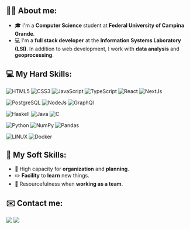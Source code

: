## 👨‍💻 About me:
- 🎓 I'm a **Computer Science** student at **Federal University of Campina Grande**.
- 💻 I'm a **full stack developer** at the **Information Systems Laboratory (LSI)**. In addition to web development, I work with **data analysis** and **geoprocessing**.

## 💻 My Hard Skills:
![HTML5](https://img.shields.io/badge/html5-%23E34F26.svg?style=flat-the-badge&logo=html5&logoColor=white)
![CSS3](https://img.shields.io/badge/css3-%231572B6.svg?style=flat-the-badge&logo=css3&logoColor=white)
![JavaScript](https://img.shields.io/badge/javascript-%23323330.svg?style=flat-the-badge&logo=javascript&logoColor=%23F7DF1E)
![TypeScript](https://img.shields.io/badge/TypeScript-007ACC?style=flat-the-badge&logo=typescript&logoColor=white)
![React](https://img.shields.io/badge/React-20232A?style=flat-the-badge&logo=react&logoColor=61DAFB)
![NextJs](https://img.shields.io/badge/nextjs-%23000000.svg?style=flat-the-badge&logo=next.js&logoColor=white)

![PostgreSQL](https://img.shields.io/badge/PostgreSQL-316192?style=flat-the-badge&logo=postgresql&logoColor=white)
![NodeJs](https://img.shields.io/badge/Node.js-43853D?style=flat-the-badge&logo=node.js&logoColor=white)
![GraphQl](https://img.shields.io/badge/-GraphQL-E10098?style=flat-the-badge&logo=graphql)


![Haskell](https://img.shields.io/badge/Haskell-5e5086?style=flat-the-badge&logo=haskell&logoColor=white)
![Java](https://img.shields.io/badge/java-%23ED8B00.svg?style=flat-the-badge&logo=openjdk&logoColor=white)
![C](https://img.shields.io/badge/c-%2300599C.svg?style=flat-the-badge&logo=c&logoColor=white)

![Python](https://img.shields.io/badge/python-3670A0?style=flat&logo=python&logoColor=ffdd54)
![NumPy](https://img.shields.io/badge/numpy-%23013243.svg?style=flat&logo=numpy&logoColor=white)
![Pandas](https://img.shields.io/badge/pandas-%23150458.svg?style=flat&logo=pandas&logoColor=white)

![LINUX](https://img.shields.io/badge/Linux-FCC624?style=flat&logo=linux&logoColor=black)
![Docker](https://img.shields.io/badge/docker-%230db7ed.svg?style=flat&logo=docker&logoColor=white)

## 💼 My Soft Skills:
- :memo: High capacity for **organization** and **planning**.
- :pencil2: **Facility** to **learn** new things.
- :busts_in_silhouette: Resourcefulness when **working as a team**.

 ## ✉️ Contact me:  
<div> 
  <a href="https://www.linkedin.com/in/gabriel-yuri-18044b1b7" target="_blank"><img src="https://img.shields.io/badge/-LinkedIn-%230077B5?style=flat-the-badge&logo=linkedin&logoColor=white" target="_blank"></a>
  </a> 
  <a href = "mailto:gabriel.yuri1020@gmail.com"><img src="https://img.shields.io/badge/-Gmail-%23333?style=flat-the-badge&logo=gmail&logoColor=white" target="_blank"></a>
</div>
